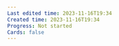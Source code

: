 ```yaml
---
Last edited time: 2023-11-16T19:34
Created time: 2023-11-16T19:34
Progress: Not started
Cards: false
---
```

